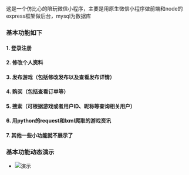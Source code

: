这是一个仿比心的陪玩微信小程序，主要是用原生微信小程序做前端和node的express框架做后台，mysql为数据库

### 基本功能如下

#### 1. 登录注册
#### 2. 修改个人资料
#### 3. 发布游戏（包括修改发布以及查看发布详情）
#### 4. 购买（包括查看订单等）
#### 5. 搜索（可根据游戏或者用户ID、昵称等查询相关用户）
#### 6. 用python的request和lxml爬取的游戏资讯
#### 7. 其他一些小功能就不展示了

### 基本功能动态演示

- ![演示](https://github.com/qianduanzhou/play/blob/master/play/images/play.gif)

